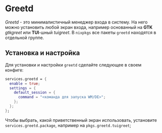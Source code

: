 # Greetd
*Greetd* - это минималистичный менеджер входа в систему. На него можно установить любой экран входа, например основанный на **GTK** *gtkgreet* или **TUI**-шный *tuigreet*. В `nixpkgs` все пакеты `greetd` находятся в отдельной группе.
## Установка и настройка
Для установки и настройки `greetd` сделайте следующее в своем конфиге:
```nix
services.greetd = {
  enable = true;
  settings = {
    default_session = {
      command = "<команда для запуска WM/DE>";
    };
  };
};
```
Чтобы выбрать, какой приветственный экран использовать, установите `services.greetd.package`, например на `pkgs.greetd.tuigreet`;